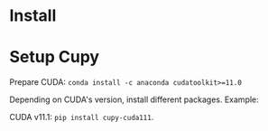 # Install


# Setup Cupy

Prepare CUDA: `conda install -c anaconda cudatoolkit>=11.0`

Depending on CUDA's version, install different packages. Example:

CUDA v11.1: `pip install cupy-cuda111`.
